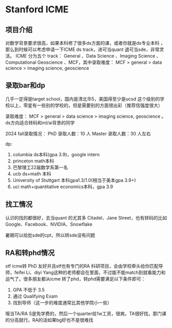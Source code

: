 # Stanford ICME

## 项目介绍
对数学背景要求很高，如果本科修了很多ds方面的课，或者你就是ds专业本科
，那么到时候可以考虑申请一下ICME ds track，进可当quant 退可当sde，非常灵活。 ICME 分为五个 track：
General 、Data Science
、Imaging Science
、Computational Geoscience
、MCF，其中录取难度： MCF > general > data science > imaging science, geoscience


## 录取bar和dp
几乎一定得是target school，国内是清北华5，美国得至少是ucsd 这个级别的学校以上，零星有一些别的学校的，但是需要别的方面很出彩（推荐信强度很大）


录取难度： MCF > general > data science > imaging science, geoscience
。ds方向适合转码和ml/ai背景的同学


2024 fall录取情况： PhD 录取人数：10 人
Master 录取人数：30 人左右

dp: 
1. columbia ds本科(gpa 3.9)，google  intern
2. princeton math本科
3. 巴黎理工22届数学系第一名
4. ucb ds+math 本科
5. University of Stuttgart 本科gpa1.3/1.0(相当于美本gpa 3.9+)
6. uci math+quantitative economics本科，gpa 3.9


## 找工情况
认识的找的都很好，去当quant 的尤其多 Citadel、Jane Street，也有转码的比如
Google、Facebook、NVIDIA、Snowflake

暑期可以给批sde的cpt，所以转sde没有问题

## RA和转phd情况
 stf icme转 PhD 友好并且stf也有专门的RA 科研项目，会由学校牵头给你匹配导师，feifei Li、diyi Yang这种的老师都会在里面，不过能不能match到就看能力和运气了。很多朋友都从icme 转了phd，转phd需要满足以下条件即可：
1. GPA 不低于 3.5
2. 通过 Qualifying Exam
3. 找到导师（这一步的难度通常比其他学院小一些）

哦当TA/RA S是免学费的，然后一个quarter给1w工资，很爽。TA很好找，那门课的分高就行。RA的话如果bg好也不是很难找
